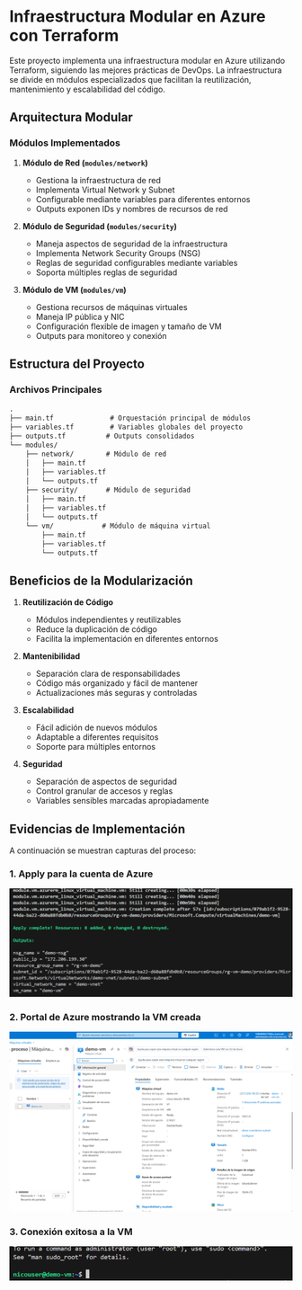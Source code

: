 # Infraestructura Modular en Azure con Terraform

Este proyecto implementa una infraestructura modular en Azure utilizando Terraform, siguiendo las mejores prácticas de DevOps. La infraestructura se divide en módulos especializados que facilitan la reutilización, mantenimiento y escalabilidad del código.

## Arquitectura Modular

### Módulos Implementados

1. **Módulo de Red (`modules/network`)**
   - Gestiona la infraestructura de red
   - Implementa Virtual Network y Subnet
   - Configurable mediante variables para diferentes entornos
   - Outputs exponen IDs y nombres de recursos de red

2. **Módulo de Seguridad (`modules/security`)**
   - Maneja aspectos de seguridad de la infraestructura
   - Implementa Network Security Groups (NSG)
   - Reglas de seguridad configurables mediante variables
   - Soporta múltiples reglas de seguridad

3. **Módulo de VM (`modules/vm`)**
   - Gestiona recursos de máquinas virtuales
   - Maneja IP pública y NIC
   - Configuración flexible de imagen y tamaño de VM
   - Outputs para monitoreo y conexión

## Estructura del Proyecto

### Archivos Principales
```
.
├── main.tf              # Orquestación principal de módulos
├── variables.tf         # Variables globales del proyecto
├── outputs.tf          # Outputs consolidados
└── modules/
    ├── network/        # Módulo de red
    │   ├── main.tf
    │   ├── variables.tf
    │   └── outputs.tf
    ├── security/       # Módulo de seguridad
    │   ├── main.tf
    │   ├── variables.tf
    │   └── outputs.tf
    └── vm/            # Módulo de máquina virtual
        ├── main.tf
        ├── variables.tf
        └── outputs.tf
```

## Beneficios de la Modularización

1. **Reutilización de Código**
   - Módulos independientes y reutilizables
   - Reduce la duplicación de código
   - Facilita la implementación en diferentes entornos

2. **Mantenibilidad**
   - Separación clara de responsabilidades
   - Código más organizado y fácil de mantener
   - Actualizaciones más seguras y controladas

3. **Escalabilidad**
   - Fácil adición de nuevos módulos
   - Adaptable a diferentes requisitos
   - Soporte para múltiples entornos

4. **Seguridad**
   - Separación de aspectos de seguridad
   - Control granular de accesos y reglas
   - Variables sensibles marcadas apropiadamente

## Evidencias de Implementación
A continuación se muestran capturas del proceso:

### 1. Apply para la cuenta de Azure
![Apply](images/apply.png)

### 2. Portal de Azure mostrando la VM creada
![Portal de Azure mostrando la VM creada](images/portal_azure_modular.png)

### 3. Conexión exitosa a la VM
![Conexión exitosa a la VM](images/conection.png)
